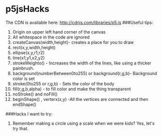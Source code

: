 # p5jsHacks
The CDN is available here: http://cdnjs.com/libraries/p5.js
###Useful tips:
<ol>
<li>Origin on upper left hand corner of the canvas</li>
<li>All whitespace in the code are ignored</li>
<li>createCanvas(width,height)- creates a place for you to draw</li>
<li>rect(x,y,width,height)</li>
<li>ellipse(x,y,r1,r2)</li>
<li>line(x1,y1,x2,y2)</li>


<li> strokeWeighto() - Increases the width of the lines, like using a thicker painbrush.</li>
<li>background(numberBetween0to255) or background(r,g,b)- Background color is set</li>
<li>stroke(0to255 or r,g,b) - Sets the color of the body</li>
<li>fill(r,g,b,alpha) - to fill color and make the thing transparent</li>
<li>noStroke() and noFill()</li>
<li> beginShape() , verterx(x,y) -All the vertices are connected and then endShape()</li>
</ol>
###Hacks I want to try:
<ol>
<li> Remember making a circle using a scale when we were kids? Yes, let's try that.</li>
</ol>

